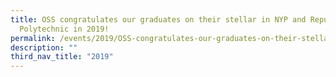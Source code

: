 ```yaml
---
title: OSS congratulates our graduates on their stellar in NYP and Republic
  Polytechnic in 2019!
permalink: /events/2019/OSS-congratulates-our-graduates-on-their-stellar-accomplishments-in-NYP-and-RP-in-2019/
description: ""
third_nav_title: "2019"
---
```

